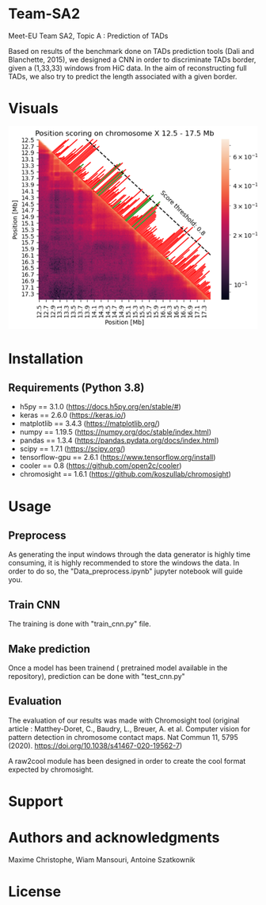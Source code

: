 # Team-SA2

Meet-EU Team SA2, Topic A : Prediction of TADs

Based on results of the benchmark done on TADs prediction tools (Dali and Blanchette, 2015), we designed a CNN in order to discriminate TADs border, given a (1,33,33) windows from HiC data. In the aim of reconstructing full TADs, we also try to predict the length associated with a given border.

# Visuals
![Position scoring on chromosome X 12.5-17.5 kb](/Visuals/pos_score_meeteu_X.png)



# Installation

## Requirements (Python 3.8)
* h5py           == 3.1.0  (https://docs.h5py.org/en/stable/#)
* keras          == 2.6.0  (https://keras.io/)
* matplotlib     == 3.4.3  (https://matplotlib.org/)
* numpy          == 1.19.5 (https://numpy.org/doc/stable/index.html)
* pandas         == 1.3.4  (https://pandas.pydata.org/docs/index.html)
* scipy          == 1.7.1  (https://scipy.org/)
* tensorflow-gpu == 2.6.1  (https://www.tensorflow.org/install)
* cooler         == 0.8    (https://github.com/open2c/cooler)
* chromosight    == 1.6.1  (https://github.com/koszullab/chromosight)


# Usage
## Preprocess
As generating the input windows through the data generator is highly time consuming, it is highly recommended to store the windows the data. In order to do so, the "Data_preprocess.ipynb" jupyter notebook will guide you.
## Train CNN

The training is done with "train_cnn.py" file.
## Make prediction
Once a model has been trainend ( pretrained model available in the repository), prediction can be done with "test_cnn.py"

## Evaluation

The evaluation of our results was made with Chromosight tool (original article : Matthey-Doret, C., Baudry, L., Breuer, A. et al. Computer vision for pattern detection in chromosome contact maps. Nat Commun 11, 5795 (2020). https://doi.org/10.1038/s41467-020-19562-7) 

A  raw2cool module has been designed in order to create the cool format expected by chromosight.

# Support

# Authors and acknowledgments
Maxime Christophe, Wiam Mansouri, Antoine Szatkownik

# License


